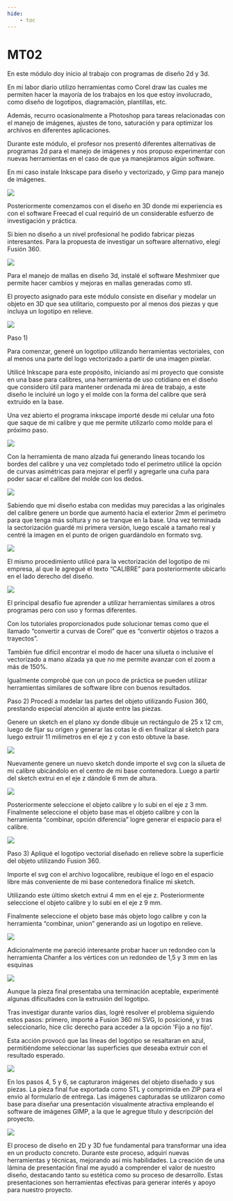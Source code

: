 ```yaml
---
hide:
    - toc
---
```


# MT02

En este módulo doy inicio al trabajo con programas de diseño 2d y 3d.

En mi labor diario utilizo herramientas como Corel draw las cuales me permiten hacer la mayoría de los trabajos en los que estoy involucrado, como diseño de logotipos, diagramación, plantillas, etc. 

Además, recurro ocasionalmente a Photoshop para tareas relacionadas con el manejo de imágenes,  ajustes de tono, saturación y  para optimizar los archivos en diferentes aplicaciones.

Durante este módulo, el  profesor nos presentó diferentes alternativas de programas 2d para el manejo de imágenes y nos propuso experimentar con nuevas herramientas en el caso de que ya manejáramos algún software.

En mi caso instale Inkscape para diseño y vectorizado, y Gimp para manejo de imágenes.


![](../images/mt02/cabezal-inkscape.jpg)



Posteriormente comenzamos con el diseño en 3D donde mi experiencia es con el software  Freecad el cual requirió de un considerable esfuerzo de investigación y práctica. 

Si bien no diseño a un nivel profesional he podido fabricar piezas interesantes.
Para la propuesta de investigar un software alternativo, elegí Fusión 360.


![](../images/mt02/cabezal-fusion.jpg)



Para el manejo de mallas en diseño 3d,  instalé el software Meshmixer que permite hacer cambios y mejoras en mallas generadas como stl. 


El proyecto asignado para este módulo consiste en diseñar y modelar un objeto en 3D que sea utilitario, compuesto por al menos dos piezas y que incluya un logotipo en relieve.



![](../images/mt02/cabezal-calibre2.jpg)



Paso 1)


Para comenzar, generé un logotipo utilizando herramientas vectoriales, con al menos una parte del logo vectorizado a partir de una imagen pixelar.

Utilicé Inkscape para este propósito, iniciando así mi proyecto que consiste en una base para calibres, una herramienta de uso cotidiano en el diseño que considero útil para mantener ordenada mi área de trabajo, a este diseño le incluiré un logo y el molde con la forma del calibre que será extruido en la base.

Una vez abierto el programa inkscape importé desde mi celular una foto que saque de mi calibre y que me permite utilizarlo como molde para el próximo paso.


![](../images/mt02/calibre.jpg)



Con la herramienta de mano alzada fui generando líneas tocando los bordes del calibre y una vez completado todo el perímetro utilicé la opción de curvas asimétricas para mejorar el perfil y agregarle una cuña para poder sacar el calibre del molde con los dedos. 


![](../images/mt02/vectorizado1.jpg)



Sabiendo que mi diseño estaba con medidas muy parecidas a las originales del calibre genere un borde que aumentó hacia el exterior 2mm el perímetro para que tenga más soltura y no se tranque en la base.
Una vez terminada la sectorización guardé mi primera versión, luego escalé a tamaño real y centré la imagen en el punto de origen guardándolo en formato svg.


![](../images/mt02/vectorizado.jpg)



El mismo procedimiento utilicé para la vectorización del logotipo de mi empresa, al que le agregué el texto “CALIBRE” para posteriormente ubicarlo en el lado derecho del diseño.


![](../images/mt02/vectorizadologo.jpg)



El principal desafío fue aprender a utilizar herramientas similares a otros programas pero con uso y formas diferentes. 

Con los tutoriales proporcionados pude solucionar temas como que el llamado “convertir a curvas de Corel” que es “convertir objetos o trazos a trayectos”.

También fue difícil encontrar el modo de hacer una silueta o inclusive el vectorizado a mano alzada ya que no me permite avanzar con el zoom a más de 150%.

Igualmente comprobé que con un poco de práctica se pueden utilizar herramientas similares de software libre con buenos resultados. 


Paso 2)
Procedí a modelar las partes del objeto utilizando Fusion 360, prestando especial atención al ajuste entre las piezas.

Genere un sketch en el plano xy donde dibuje un rectángulo de 25 x 12 cm, luego de fijar su origen y generar las cotas le di en finalizar al sketch para luego extruir 11 milimetros en el eje z y con esto obtuve la base.


![](../images/mt02/base.jpg)



Nuevamente genere un nuevo sketch donde importe el svg con la silueta de mi calibre ubicándolo en el centro de mi base contenedora.
Luego a partir del sketch extrui en el eje z dándole 6 mm de altura.


![](../images/mt02/ext-calibre.jpg)



Posteriormente seleccione el objeto calibre y lo subi en el eje z 3 mm.
Finalmente seleccione el objeto base mas el objeto calibre y con la herramienta “combinar, opción diferencia”  logre generar el espacio para el calibre.


![](../images/mt02/vaciado.jpg)



Paso 3)
Apliqué el logotipo vectorial diseñado en relieve sobre la superficie del objeto utilizando Fusion 360.

Importe el svg con el archivo logocalibre, reubique el logo en el espacio libre más conveniente de mi base contenedora finalice mi sketch.

Utilizando este último sketch extrui 4 mm en el eje z.
Posteriormente seleccione el objeto calibre y lo subí en el eje z 9 mm.


[](../images/mt02/logo2.jpg)



Finalmente seleccione el objeto base más objeto logo calibre y con la herramienta “combinar, union”  generando asi un logotipo en relieve.


![](../images/mt02/terminado.jpg)



Adicionalmente me pareció interesante probar hacer un redondeo con la herramienta Chanfer a los vértices con un redondeo de 1,5 y 3 mm en las esquinas


![](../images/mt02/chanfer2.jpg)



Aunque la pieza final presentaba una terminación aceptable, experimenté algunas dificultades con la extrusión del logotipo.

 Tras investigar durante varios días, logré resolver el problema siguiendo estos pasos: primero, importé a Fusion 360 mi SVG, lo posicioné, y tras seleccionarlo, hice clic derecho para acceder a la opción 'Fijo a no fijo'.

Esta acción provocó que las líneas del logotipo se resaltaran en azul, permitiéndome seleccionar las superficies que deseaba extruir con el resultado esperado.


![](../images/mt02/terminado2.jpg)


En los pasos 4, 5 y 6, se capturaron imágenes del objeto diseñado y sus piezas.
La pieza final fue exportada como STL y comprimida en ZIP para el envìo al formulario de entrega.
Las imágenes capturadas se utilizaron como base para diseñar una presentación visualmente atractiva empleando el software de imágenes GIMP, a la que le agregue título y descripción del proyecto.


![](../images/mt02/presentacion2.jpg)


El proceso de diseño en 2D y 3D fue fundamental para transformar una idea en un producto concreto. 
Durante este proceso, adquirí nuevas herramientas y técnicas, mejorando así mis habilidades. La creación de una lámina de presentación final me ayudó a comprender el valor de nuestro diseño, destacando tanto su estética como su proceso de desarrollo. 
Estas presentaciones son herramientas efectivas para generar interés y apoyo para nuestro proyecto.
